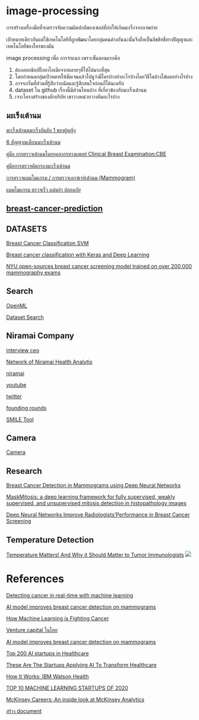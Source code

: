 # image-processing
การสร้างเครื่องมือที่จะตรวจจับความผิดปกติของเซลล์ที่ก่อให้เกิดมะเร็งจากภาพถ่าย

เป้าหมายเดียวกันแต่ใช้เทคโนโลยีที่ถูกพัฒนาโดยกลุ่มคนต่างกันฉะนั้นจึงถือเป็นลิขสิทธิ์ทางปัญญาและเทคโนโลยีของใครของมัน

image processing เพื่อ การจำแนก
เพราะขั้นตอนแรกคือ
1. ต้องออกช้อปปิ้งหาไอเดียจากหลายๆที่ให้ได้มากที่สุด
2. โดยกำหนดกลุ่มเป้าหมายให้ชัดเจนแล้วไปดูว่ามีใครบ้างทำอะไรบ้างโดยวิธีใดบ้างได้ผลอย่างไรบ้าง
3. อาจจะเริ่มที่ส่วนที่รู้สึกว่าถนัดและรู้สึกสนใจก่อนก็ได้นะครับ
4. dataset ใน github เรื่องนี้มีส่วนไหนบ้าง ที่เกี่ยวข้องกับมะเร็งเต้านม
5. เจาะโครงสร้างของสักบริบัท เขาวางหน่วยวางทีมอะไรบ้าง 

## มะเร็งเต้านม
[มะเร็งเต้านมมะเร็งอันดับ 1 ของผู้หญิง](https://www.sikarin.com/content/detail/461/%E0%B9%82%E0%B8%A3%E0%B8%84%E0%B8%A1%E0%B8%B0%E0%B9%80%E0%B8%A3%E0%B9%87%E0%B8%87%E0%B9%80%E0%B8%95%E0%B9%89%E0%B8%B2%E0%B8%99%E0%B8%A1-%E0%B8%A1%E0%B8%B0%E0%B9%80%E0%B8%A3%E0%B9%87%E0%B8%87%E0%B8%AD%E0%B8%B1%E0%B8%99%E0%B8%94%E0%B8%B1%E0%B8%9A-1-%E0%B8%82%E0%B8%AD%E0%B8%87%E0%B8%9C%E0%B8%B9%E0%B9%89%E0%B8%AB%E0%B8%8D%E0%B8%B4%E0%B8%87)

[6 สัญญาณเตือนมะเร็งเต้านม](https://www.samitivejhospitals.com/th/%E0%B8%AA%E0%B8%B1%E0%B8%8D%E0%B8%8D%E0%B8%B2%E0%B8%93%E0%B8%A1%E0%B8%B0%E0%B9%80%E0%B8%A3%E0%B9%87%E0%B8%87%E0%B9%80%E0%B8%95%E0%B9%89%E0%B8%B2%E0%B8%99%E0%B8%A1/)

[คู่มือ การตรวจเต้านมโดยบุคลากรทางแพทย์ Clinical Breast Examination:CBE](http://www.nci.go.th/th/File_download/D_index/CBE/%E0%B8%84%E0%B8%B9%E0%B9%88%E0%B8%A1%E0%B8%B7%E0%B8%AD%20%E0%B8%81%E0%B8%B2%E0%B8%A3%E0%B8%95%E0%B8%A3%E0%B8%A7%E0%B8%88%E0%B9%80%E0%B8%95%E0%B9%89%E0%B8%B2%E0%B8%99%E0%B8%A1.pdf)

[คู่มือการตรวจคัดกรองมะเร็งเต้านม](http://www.kaengkrachan-hospital.com/images/main_1550108300/%E0%B8%84%E0%B8%B9%E0%B9%88%E0%B8%A1%E0%B8%B7%E0%B8%AD%E0%B8%81%E0%B8%B2%E0%B8%A3%E0%B8%95%E0%B8%A3%E0%B8%A7%E0%B8%88%E0%B8%84%E0%B8%B1%E0%B8%94%E0%B8%81%E0%B8%A3%E0%B8%AD%E0%B8%87%E0%B8%A1%E0%B8%B0%E0%B9%80%E0%B8%A3%E0%B9%87%E0%B8%87%E0%B9%80%E0%B8%95%E0%B9%89%E0%B8%B2%E0%B8%99%E0%B8%A1.pdf)

[การตรวจแมมโมแกรม / การตรวจเอกซเรย์เต้านม (Mammogram)](https://medthai.com/%E0%B8%81%E0%B8%B2%E0%B8%A3%E0%B8%95%E0%B8%A3%E0%B8%A7%E0%B8%88%E0%B9%81%E0%B8%A1%E0%B8%A1%E0%B9%82%E0%B8%A1%E0%B9%81%E0%B8%81%E0%B8%A3%E0%B8%A1/)

[แมมโมแกรม ตรวจเร็ว แม่นยำ ปลอดภัย](https://www.siphhospital.com/th/news/article/share/515)
## [breast-cancer-prediction](https://github.com/topics/breast-cancer-prediction)

## DATASETS
[Breast Cancer Classification SVM](https://www.kaggle.com/babakgohardani/breast-cancer-classification-svm)

[Breast cancer classification with Keras and Deep Learning](https://www.pyimagesearch.com/2019/02/18/breast-cancer-classification-with-keras-and-deep-learning/)

[NYU open-sources breast cancer screening model trained on over 200,000 mammography exams](https://venturebeat.com/2019/03/21/nyu-open-sources-breast-cancer-screening-model-trained-on-over-200000-mammography-exams/)
## Search

[OpenML](https://www.openml.org/search?type=data)

[Dataset Search](https://datasetsearch.research.google.com/)

## Niramai Company
[interview ceo](https://blogs.cisco.com/csr/women-rock-it-geetha-manjunath-niramai#:~:text=Corporate%20Social%20Responsibility-,The%20Founder%2C%20CEO%20and%20CTO%20of%20Niramai%20on,Early%20Detection%20of%20Breast%20Cancer&text=Dr.,and%20why%20she%20founded%20Niramai.)

[Network of Niramai Health Analytix](https://www.tofler.in/niramai-health-analytix-private-limited/company/U72200KA2016PTC095020/network)

[niramai](https://www.niramai.com/)

[youtube](https://www.youtube.com/playlist?list=PL25iL2iPp9_bzVZlU3Qxn8tdsUdvtnwU9)

[twitter](https://twitter.com/niramaianalytix)

[founding rounds](https://www.crunchbase.com/organization/niramai-health-analytix/company_financials)

[SMILE Tool](https://www.niramai.com/about/smile/)

## Camera
[Camera](https://termogram.com/)

## Research
[Breast Cancer Detection in Mammograms using Deep Neural Networks](https://www.researchgate.net/publication/337674033_Breast_Cancer_Detection_in_Mammograms_using_Deep_Neural_Networks)

[MaskMitosis: a deep learning framework for fully supervised, weakly supervised, and unsupervised mitosis detection in histopathology images](https://link.springer.com/article/10.1007/s11517-020-02175-z)

[Deep Neural Networks Improve Radiologists’Performance in Breast Cancer Screening](https://arxiv.org/pdf/1903.08297.pdf)

## Temperature Detection
[Temperature Matters! And Why it Should Matter to Tumor Immunologists](https://www.ncbi.nlm.nih.gov/pmc/articles/PMC3904378/X)
![](https://www.ncbi.nlm.nih.gov/pmc/articles/PMC3904378/bin/nihms544172f1.jpg)

# References

[Detecting cancer in real-time with machine learning](https://www.youtube.com/watch?v=9Mz84cwVmS0&feature=share&fbclid=IwAR3Xl5jGYSsASg9WuezoGyJesUo_yWi1L-YRIXdKxhXYzynUidsYxM9l97s)

[AI model improves breast cancer detection on mammograms](https://www.youtube.com/watch?v=Mur70YjInmI&feature=share&fbclid=IwAR2xJUBHEjRPsjBs5CLwclsC2S5meCvL_r_-326Xoz0FcNEN4hqg0UDW2lU)

[How Machine Learning is Fighting Cancer](https://www.youtube.com/watch?v=ALQ_RNSRE40&feature=share&fbclid=IwAR1MmmWPAUhE0e5yVbqgAXifPOZJUuknTh0H7DVZSTclBg5Pb2d3zl7i8-s)

[Venture capital ในไทย](https://saiamad.wordpress.com/2015/05/27/venturecapitalthailand/?fbclid=IwAR1RC4u4zJiEeqXaUjnVxPmXTYzDaEwO_1OOqJaz1IQGJ-LnnVKDmVFJTlk)

[AI model improves breast cancer detection on mammograms](https://www.youtube.com/watch?v=Mur70YjInmI&feature=share&fbclid=IwAR1hzrxHqvzA2aUtwC3PG4AmKFv45YKv6jXMXqhCD9MeSzhgUkye6xIFYDI)

[Top 200 AI startups in Healthcare](https://www.medicalstartups.org/top/ai/?fbclid=IwAR0XVnnhnQitNp96mjYhi1i9AmJDNWeY6j9XQcS1tTNhVuGeJkiwg_00dgE#:~:text=OWKIN%20is%20the%20AI%20startup,with%20diseases%20and%20treatment%20outcomes)

[These Are The Startups Applying AI To Transform Healthcare](https://www.forbes.com/sites/robtoews/2020/08/26/ai-will-revolutionize-healthcare-the-transformation-has-already-begun/?fbclid=IwAR2griUWPyBuKO39pp0D4-pVBH7Cg0W1rqsbspnuyS5TZI2yJsuuHEMycrI#5c1145d3722f)

[How It Works: IBM Watson Health](https://www.youtube.com/watch?v=ZPXCF5e1_HI&feature=youtu.be&fbclid=IwAR3_vWwesOYhZz6n8BmzKqGsfaeWHBsLlIOBoKGP5sDEwYWFWXba5bP6iuo)

[TOP 10 MACHINE LEARNING STARTUPS OF 2020](https://www.analyticsinsight.net/top-10-machine-learning-startups-of-2020/?fbclid=IwAR2eqNtRmiAMzQPhBwGWOwbhFrff4-SdLcQ5uwEZkmr-3yARPKmIHIHrEzg)

[McKinsey Careers: An inside look at McKinsey Analytics](https://www.youtube.com/watch?v=hscCPOtUq9Y&feature=share&fbclid=IwAR0R2FVTswMKiqtqEO4ivUZeIfm7pWXpFGbw6t0ONCAJyEf66hhgT_wSdMo)

[สร้าง document](https://sharebootstrap.com/free-bootstrap-documentation-theme/)
